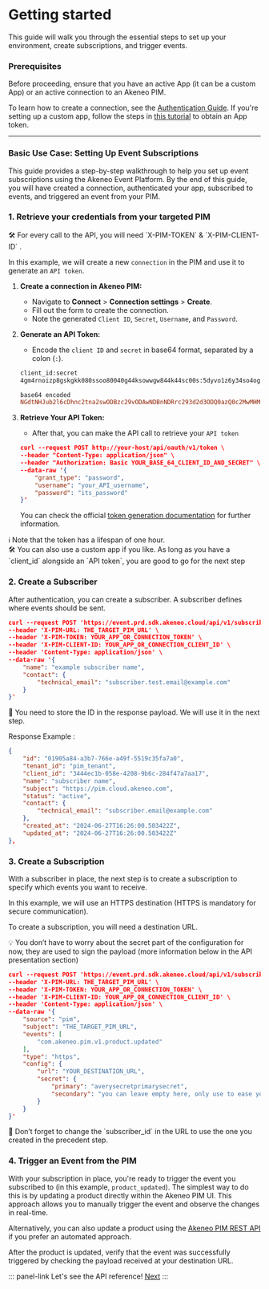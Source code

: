 # Getting started

This guide will walk you through the essential steps to set up your environment, create subscriptions, and trigger events.

### Prerequisites

Before proceeding, ensure that you have an active App (it can be a custom App) or an active connection to an Akeneo PIM.

To learn how to create a connection, see the [Authentication Guide](/documentation/authentication.html#client-idsecret-generation). If you're setting up a custom app, follow the steps in [this tutorial](/tutorials/how-to-get-your-app-token.html#) to obtain an App token.

---

### Basic Use Case: Setting Up Event Subscriptions

This guide provides a step-by-step walkthrough to help you set up event subscriptions using the Akeneo Event Platform. By the end of this guide, you will have created a connection, authenticated your app, subscribed to events, and triggered an event from your PIM.

### 1. Retrieve your credentials from your targeted PIM

<aside>
🛠 For every call to the API, you will need `X-PIM-TOKEN` & `X-PIM-CLIENT-ID` .

In this example, we will create a new `connection` in the PIM and use it to generate an `API token`.

</aside>

1. **Create a connection in Akeneo PIM:**
   - Navigate to **Connect** > **Connection settings** > **Create**.
   - Fill out the form to create the connection.
   - Note the generated `Client ID`, `Secret`, `Username`, and `Password`.
2. **Generate an API Token:**
   - Encode the `client ID` and `secret` in base64 format, separated by a colon (`:`).

    ```bash
    client_id:secret
    4gm4rnoizp8gskgkk080ssoo80040g44ksowwgw844k44sc00s:5dyvo1z6y34so4ogkgksw88ookoows00cgoc488kcs8wk4c40s
    ```

    ```makefile
    base64 encoded
    NGdtNHJub2l6cDhnc2tna2swODBzc29vODAwNDBnNDRrc293d2d3ODQ0azQ0c2MwMHM6NWR5dm8xejZ5MzRzbzRvZ2tna3N3ODhvb2tvb3dzMDBjZ29jNDg4a2NzOHdrNGM0MHM=
    ```

3. **Retrieve Your API Token:**
   - After that, you can make the API call to retrieve your `API token`

    ```json
    curl --request POST http://your-host/api/oauth/v1/token \
    --header "Content-Type: application/json" \
    --header "Authorization: Basic YOUR_BASE_64_CLIENT_ID_AND_SECRET" \
    --data-raw '{
        "grant_type": "password",
        "username": "your_API_username",
        "password": "its_password"
    }'
    ```

   You can check the official [token generation documentation](/documentation/authentication.html#token-generation) for further information.


<aside>
ℹ️ Note that the token has a lifespan of one hour.

</aside>

<aside>
🛠 You can also use a custom app if you like. As long as you have a `client_id` alongside an `API token`, you are good to go for the next step

</aside>

### 2. Create a Subscriber

After authentication, you can create a subscriber. A subscriber defines where events should be sent.

```json
curl --request POST 'https://event.prd.sdk.akeneo.cloud/api/v1/subscriber' \
--header 'X-PIM-URL: THE_TARGET_PIM_URL' \
--header 'X-PIM-TOKEN: YOUR_APP_OR_CONNECTION_TOKEN' \
--header 'X-PIM-CLIENT-ID: YOUR_APP_OR_CONNECTION_CLIENT_ID' \
--header 'Content-Type: application/json' \
--data-raw '{
    "name": "example subscriber name",
    "contact": {
        "technical_email": "subscriber.test.email@example.com"
    }
}'
```

<aside>
📌 You need to store the ID in the response payload. We will use it in the next step.

Response Example :

```json
{
    "id": "01905a84-a3b7-766e-a49f-5519c35fa7a0",
    "tenant_id": "pim_tenant",
    "client_id": "3444ec1b-058e-4208-9b6c-284f47a7aa17",
    "name": "subscriber name",
    "subject": "https://pim.cloud.akeneo.com",
    "status": "active",
    "contact": {
        "technical_email": "subscriber.email@example.com"
    },
    "created_at": "2024-06-27T16:26:00.503422Z",
    "updated_at": "2024-06-27T16:26:00.503422Z"
},
```

</aside>

### 3. Create a Subscription

With a subscriber in place, the next step is to create a subscription to specify which events you want to receive.

In this example, we will use an HTTPS destination (HTTPS is mandatory for secure communication).

To create a subscription, you will need a destination URL.

<aside>
💡 You don’t have to worry about the secret part of the configuration for now, they are used to sign the payload (more information below in the API presentation section)

</aside>

```json
curl --request POST 'https://event.prd.sdk.akeneo.cloud/api/v1/subscriber/$subscriber_Id}/subscription' \
--header 'X-PIM-URL: THE_TARGET_PIM_URL' \
--header 'X-PIM-TOKEN: YOUR_APP_OR_CONNECTION_TOKEN' \
--header 'X-PIM-CLIENT-ID: YOUR_APP_OR_CONNECTION_CLIENT_ID' \
--header 'Content-Type: application/json' \
--data-raw '{
    "source": "pim",
    "subject": "THE_TARGET_PIM_URL",
    "events": [
        "com.akeneo.pim.v1.product.updated"
    ],
    "type": "https",
    "config": {
        "url": "YOUR_DESTINATION_URL",
        "secret": {
            "primary": "averysecretprimarysecret",
            "secondary": "you can leave empty here, only use to ease your secret rotation use cases"
        }
    }
}'
```

<aside>
📌 Don’t forget to change the `subscriber_id` in the URL to use the one you created in the precedent step.

</aside>

### 4. Trigger an Event from the PIM

With your subscription in place, you're ready to trigger the event you subscribed to (in this example, `product_updated`). The simplest way to do this is by updating a product directly within the Akeneo PIM UI. This approach allows you to manually trigger the event and observe the changes in real-time.

Alternatively, you can also update a product using the [Akeneo PIM REST API](/api-reference.html#post_products_uuid) if you prefer an automated approach.

After the product is updated, verify that the event was successfully triggered by checking the payload received at your destination URL.

::: panel-link Let's see the API reference! [Next](/akeneo-event-platform/api-reference.html)
:::
